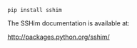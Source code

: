 ```
pip install sshim
```

The SSHim documentation is available at:

http://packages.python.org/sshim/